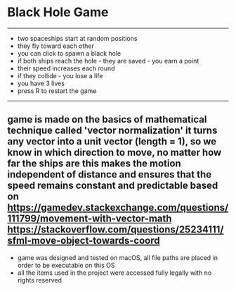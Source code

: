 # Black Hole Game # 
--------------------- 
- two spaceships start at random positions
- they fly toward each other
- you can click to spawn a black hole
- if both ships reach the hole - they are saved - you earn a point
- their speed increases each round
- if they collide - you lose a life
- you have 3 lives
- press R to restart the game 
--------------------- 
game is made on the basics of mathematical technique called 'vector normalization'
it turns any vector into a unit vector (length = 1), so we know in which direction to move, no matter how far the ships are 
this makes the motion independent of distance and ensures that the speed remains constant and predictable 
based on
https://gamedev.stackexchange.com/questions/111799/movement-with-vector-math
https://stackoverflow.com/questions/25234111/sfml-move-object-towards-coord 
---------------------
- game was designed and tested on macOS, all file paths are placed in order to be executable on this OS 
- all the items used in the project were accessed fully legally with no rights reserved 


